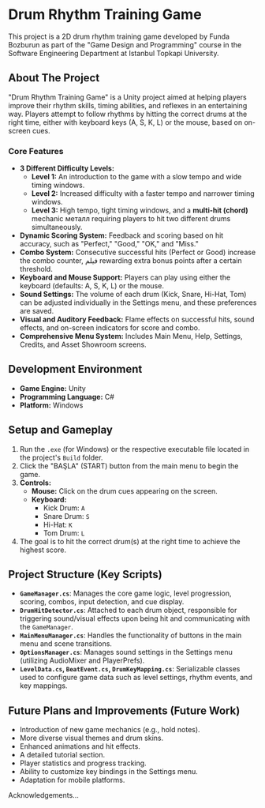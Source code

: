 # Drum Rhythm Training Game

This project is a 2D drum rhythm training game developed by Funda Bozburun as part of the "Game Design and Programming" course in the Software Engineering Department at Istanbul Topkapi University.

## About The Project

"Drum Rhythm Training Game" is a Unity project aimed at helping players improve their rhythm skills, timing abilities, and reflexes in an entertaining way. Players attempt to follow rhythms by hitting the correct drums at the right time, either with keyboard keys (A, S, K, L) or the mouse, based on on-screen cues.

### Core Features

*   **3 Different Difficulty Levels:**
    *   **Level 1:** An introduction to the game with a slow tempo and wide timing windows.
    *   **Level 2:** Increased difficulty with a faster tempo and narrower timing windows.
    *   **Level 3:** High tempo, tight timing windows, and a **multi-hit (chord)** mechanic металл requiring players to hit two different drums simultaneously.
*   **Dynamic Scoring System:** Feedback and scoring based on hit accuracy, such as "Perfect," "Good," "OK," and "Miss."
*   **Combo System:** Consecutive successful hits (Perfect or Good) increase the combo counter, فيلم rewarding extra bonus points after a certain threshold.
*   **Keyboard and Mouse Support:** Players can play using either the keyboard (defaults: A, S, K, L) or the mouse.
*   **Sound Settings:** The volume of each drum (Kick, Snare, Hi-Hat, Tom) can be adjusted individually in the Settings menu, and these preferences are saved.
*   **Visual and Auditory Feedback:** Flame effects on successful hits, sound effects, and on-screen indicators for score and combo.
*   **Comprehensive Menu System:** Includes Main Menu, Help, Settings, Credits, and Asset Showroom screens.

## Development Environment

*   **Game Engine:** Unity 
*   **Programming Language:** C#
*   **Platform:** Windows

## Setup and Gameplay

1.  Run the `.exe` (for Windows) or the respective executable file located in the project's `Build` folder.
2.  Click the "BAŞLA" (START) button from the main menu to begin the game.
3.  **Controls:**
    *   **Mouse:** Click on the drum cues appearing on the screen.
    *   **Keyboard:**
        *   Kick Drum: `A`
        *   Snare Drum: `S`
        *   Hi-Hat: `K`
        *   Tom Drum: `L`
4.  The goal is to hit the correct drum(s) at the right time to achieve the highest score.

## Project Structure (Key Scripts)

*   **`GameManager.cs`**: Manages the core game logic, level progression, scoring, combos, input detection, and cue display.
*   **`DrumHitDetector.cs`**: Attached to each drum object, responsible for triggering sound/visual effects upon being hit and communicating with the `GameManager`.
*   **`MainMenuManager.cs`**: Handles the functionality of buttons in the main menu and scene transitions.
*   **`OptionsManager.cs`**: Manages sound settings in the Settings menu (utilizing AudioMixer and PlayerPrefs).
*   **`LevelData.cs`, `BeatEvent.cs`, `DrumKeyMapping.cs`**: Serializable classes used to configure game data such as level settings, rhythm events, and key mappings.

## Future Plans and Improvements (Future Work)

*   Introduction of new game mechanics (e.g., hold notes).
*   More diverse visual themes and drum skins.
*   Enhanced animations and hit effects.
*   A detailed tutorial section.
*   Player statistics and progress tracking.
*   Ability to customize key bindings in the Settings menu.
*   Adaptation for mobile platforms.
  
Acknowledgements...
